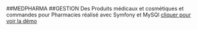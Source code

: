 ##MEDPHARMA
##GESTION Des Produits médicaux et cosmétiques et commandes pour Pharmacies réalisé avec Symfony et MySQl
[cliquer pour voir la démo](https://drive.google.com/file/d/12qESGz6WwcQp4yfQc_CNZ-eXI1CVW6yb/view?usp=sharing)
